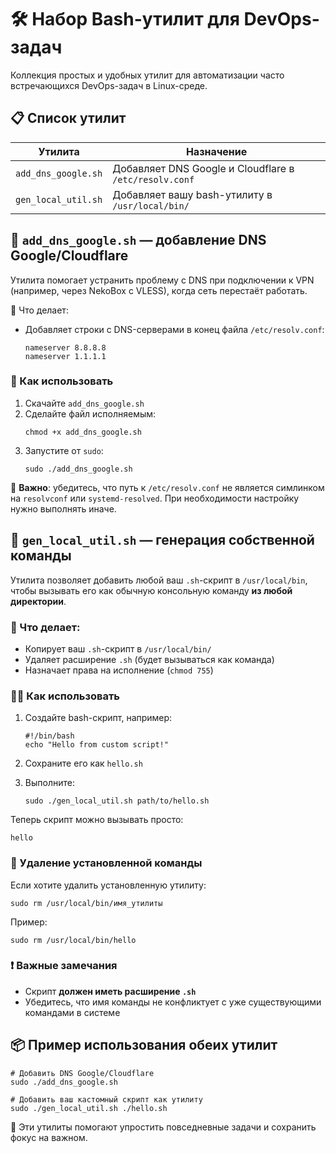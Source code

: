 # 🛠️ Набор Bash-утилит для DevOps-задач

Коллекция простых и удобных утилит для автоматизации часто встречающихся DevOps-задач в Linux-среде.

## 📋 Список утилит

| Утилита             | Назначение                                               |
|---------------------|-----------------------------------------------------------|
| `add_dns_google.sh` | Добавляет DNS Google и Cloudflare в `/etc/resolv.conf`   |
| `gen_local_util.sh` | Добавляет вашу bash-утилиту в `/usr/local/bin/`          |

## 📄 `add_dns_google.sh` — добавление DNS Google/Cloudflare

Утилита помогает устранить проблему с DNS при подключении к VPN (например, через NekoBox с VLESS), когда сеть перестаёт работать.

🔧 Что делает:

- Добавляет строки с DNS-серверами в конец файла `/etc/resolv.conf`:
  ```
  nameserver 8.8.8.8
  nameserver 1.1.1.1
  ```

### 🚀 Как использовать

1. Скачайте `add_dns_google.sh`
2. Сделайте файл исполняемым:
   ```
   chmod +x add_dns_google.sh
   ```
3. Запустите от `sudo`:
   ```
   sudo ./add_dns_google.sh
   ```

📌 **Важно**: убедитесь, что путь к `/etc/resolv.conf` не является симлинком на `resolvconf` или `systemd-resolved`. При необходимости настройку нужно выполнять иначе.

## 📄 `gen_local_util.sh` — генерация собственной команды

Утилита позволяет добавить любой ваш `.sh`-скрипт в `/usr/local/bin`, чтобы вызывать его как обычную консольную команду **из любой директории**.

### 🔧 Что делает:

- Копирует ваш `.sh`-скрипт в `/usr/local/bin/`
- Удаляет расширение `.sh` (будет вызываться как команда)
- Назначает права на исполнение (`chmod 755`)

### 🧑‍💻 Как использовать

1. Создайте bash-скрипт, например:
   ```
   #!/bin/bash
   echo "Hello from custom script!"
   ```

2. Сохраните его как `hello.sh`  
3. Выполните:
   ```
   sudo ./gen_local_util.sh path/to/hello.sh
   ```

Теперь скрипт можно вызывать просто:

```
hello
```

### 🧹 Удаление установленной команды

Если хотите удалить установленную утилиту:

```
sudo rm /usr/local/bin/имя_утилиты
```

Пример:

```
sudo rm /usr/local/bin/hello
```

### ❗ Важные замечания

- Скрипт **должен иметь расширение `.sh`**
- Убедитесь, что имя команды не конфликтует с уже существующими командами в системе

## 📦 Пример использования обеих утилит

```
# Добавить DNS Google/Cloudflare
sudo ./add_dns_google.sh

# Добавить ваш кастомный скрипт как утилиту
sudo ./gen_local_util.sh ./hello.sh
```

🧠 Эти утилиты помогают упростить повседневные задачи и сохранить фокус на важном.